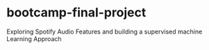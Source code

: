 # bootcamp-final-project
Exploring Spotify Audio Features and building a supervised machine Learning Approach
